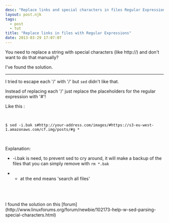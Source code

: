 ```yaml
---
desc: "Replace links and special characters in files Regular Expressions and sed"
layout: post.njk
tags:
  - post
  - tut
title: "Replace links in files with Regular Expressions"
date: 2013-03-29 17:07:07
---
```



You need to replace a string with special characters (like http://) and don't want to do that manually?

I've found the solution.

________________

I tried to escape each '/' with '\/' but ``` sed ``` didn't like that.

Instead of replacing each '/' just replace the placeholders for the regular expression with '#'!

Like this :

<br/>

```
$ sed -i.bak s#http://your-address.com/images/#https://s3-eu-west-1.amazonaws.com/cf.img/posts/#g *
```

<br/>

Explanation:

- -i.bak is need, to prevent sed to cry around, it will make a backup of the files that you can simply remove with ``` rm *.bak ```

- * at the end means 'search all files'

<br/>
<br/>
<br/>
I found the solution on this [forum](http://www.linuxforums.org/forum/newbie/102173-help-w-sed-parsing-special-characters.html)
